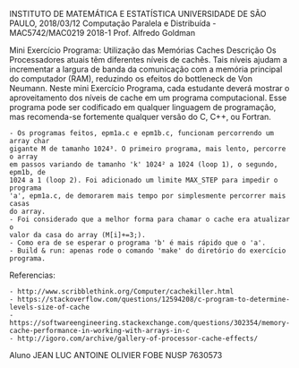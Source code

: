 INSTITUTO DE MATEMÁTICA E ESTATÍSTICA UNIVERSIDADE DE SÃO PAULO, 2018/03/12
Computação Paralela e Distribuída - MAC5742/MAC0219 2018-1 Prof. Alfredo Goldman 

Mini Exercício Programa: Utilização das Memórias Caches Descrição Os Processadores atuais têm diferentes níveis de cachês. Tais níveis ajudam a incrementar a largura de banda da comunicação com a memória principal do computador (RAM), reduzindo os efeitos do bottleneck de Von Neumann. Neste mini Exercício Programa, cada estudante deverá mostrar o aproveitamento dos níveis de cache em um programa computacional. Esse programa pode ser codificado em qualquer linguagem de programação, mas recomenda-se fortemente qualquer versão do C, C++, ou Fortran.

	- Os programas feitos, epm1a.c e epm1b.c, funcionam percorrendo um array char 
	gigante M de tamanho 1024³. O primeiro programa, mais lento, percorre o array 
	em passos variando de tamanho 'k' 1024² a 1024 (loop 1), o segundo, epm1b, de 
	1024 a 1 (loop 2). Foi adicionado um limite MAX_STEP para impedir o programa 
	'a', epm1a.c, de demorarem mais tempo por simplesmente percorrer mais casas 
	do array.
	- Foi considerado que a melhor forma para chamar o cache era atualizar o 
	valor da casa do array (M[i]+=3;). 
	- Como era de se esperar o programa 'b' é mais rápido que o 'a'.
	- Build & run: apenas rode o comando 'make' do diretório do exercício programa.

Referencias:

	- http://www.scribblethink.org/Computer/cachekiller.html
	- https://stackoverflow.com/questions/12594208/c-program-to-determine-levels-size-of-cache 	
	- https://softwareengineering.stackexchange.com/questions/302354/memory-cache-performance-in-working-with-arrays-in-c
	- http://igoro.com/archive/gallery-of-processor-cache-effects/ 

Aluno 	JEAN LUC ANTOINE OLIVIER FOBE
	NUSP 7630573

